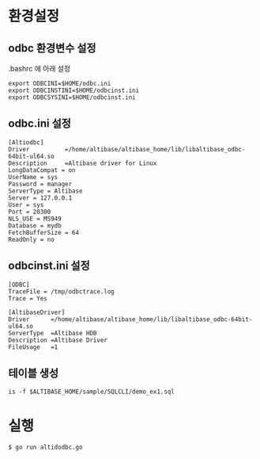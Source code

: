 # 환경설정

## odbc 환경변수 설정

.bashrc 에 아래 설정

```
export ODBCINI=$HOME/odbc.ini
export ODBCINSTINI=$HOME/odbcinst.ini
export ODBCSYSINI=$HOME/odbcinst.ini
```



## odbc.ini 설정

```
[Altiodbc]
Driver          =/home/altibase/altibase_home/lib/libaltibase_odbc-64bit-ul64.so
Description     =Altibase driver for Linux
LongDataCompat = on
UserName = sys 
Password = manager
ServerType = Altibase
Server = 127.0.0.1
User = sys 
Port = 20300
NLS_USE = MS949
Database = mydb
FetchBufferSize = 64
ReadOnly = no
```

## odbcinst.ini 설정

```
[ODBC]
TraceFile = /tmp/odbctrace.log
Trace = Yes 

[AltibaseDriver]
Driver      =/home/altibase/altibase_home/lib/libaltibase_odbc-64bit-ul64.so
ServerType  =Altibase HDB 
Description =Altibase Driver
FileUsage   =1
```

## 테이블 생성

```
is -f $ALTIBASE_HOME/sample/SQLCLI/demo_ex1.sql
```



# 실행

```
$ go run altidodbc.go
```



